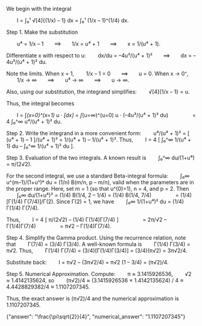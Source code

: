 We begin with the integral

  I = ∫₀¹ √[4]{(1/x) – 1} dx = ∫₀¹ (1/x – 1)^(1/4) dx.

Step 1. Make the substitution

  u⁴ = 1/x – 1  ⟹  1/x = u⁴ + 1  ⟹  x = 1/(u⁴ + 1).

Differentiate x with respect to u:
  dx/du = –4u³/(u⁴ + 1)²  ⟹  dx = –4u³/(u⁴ + 1)² du.

Note the limits. When x = 1,
  1/x – 1 = 0  ⟹  u = 0.
When x → 0⁺,
  1/x → ∞  ⟹  u⁴ → ∞  ⟹  u → ∞.

Also, using our substitution, the integrand simplifies:
  √[4]{1/x – 1} = u.

Thus, the integral becomes

  I = ∫_(x=0)^(x=1) u · [dx] = ∫_(u=∞)^(u=0) u · (–4u³/(u⁴ + 1)² du)
     = 4 ∫₀^∞ u⁴/(u⁴ + 1)² du.

Step 2. Write the integrand in a more convenient form:
  u⁴/(u⁴ + 1)² = [ (u⁴ + 1) – 1 ]/(u⁴ + 1)² = 1/(u⁴ + 1) – 1/(u⁴ + 1)².
Thus,
  I = 4 [ ∫₀^∞ 1/(u⁴ + 1) du – ∫₀^∞ 1/(u⁴ + 1)² du ].

Step 3. Evaluation of the two integrals.
A known result is
  ∫₀^∞ du/(1+u⁴) = π/(2√2).

For the second integral, we use a standard Beta-integral formula:
  ∫₀∞ u^(m–1)/(1+uⁿ)ᵖ du = (1/n) B(m/n, p – m/n),
valid when the parameters are in the proper range. Here, set m = 1 (so that u^(0)=1), n = 4, and p = 2. Then
  ∫₀∞ du/(1+u⁴)² = (1/4) B(1/4, 2 – 1/4) = (1/4) B(1/4, 7/4)
     = (1/4) [Γ(1/4) Γ(7/4)]/Γ(2).
Since Γ(2) = 1, we have
  ∫₀∞ 1/(1+u⁴)² du = (1/4) Γ(1/4) Γ(7/4).

Thus,
  I = 4 [ π/(2√2) – (1/4) Γ(1/4)Γ(7/4) ]
     = 2π/√2 – Γ(1/4)Γ(7/4)
     = π√2 – Γ(1/4)Γ(7/4).

Step 4. Simplify the Gamma product.
Using the recurrence relation, note that
  Γ(7/4) = (3/4) Γ(3/4).
A well-known formula is
  Γ(1/4) Γ(3/4) = π√2.
Thus,
  Γ(1/4) Γ(7/4) = (3/4)[Γ(1/4)Γ(3/4)] = (3/4)(π√2) = 3π√2/4.

Substitute back:
  I = π√2 – (3π√2/4) = π√2 (1 – 3/4) = (π√2)/4.

Step 5. Numerical Approximation.
Compute:
  π ≈ 3.1415926536,
  √2 ≈ 1.4142135624,
so
  (π√2)/4 ≈ (3.1415926536 × 1.4142135624) / 4 ≈ 4.4428829382/4 ≈ 1.1107207345.

Thus, the exact answer is (π√2)/4 and the numerical approximation is 1.1107207345.

{"answer": "\\frac{\\pi\\sqrt{2}}{4}", "numerical_answer": "1.1107207345"}